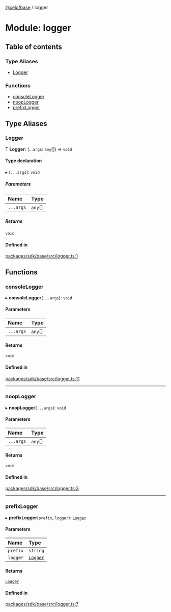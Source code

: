 [@celo/base](../README.md) / logger

# Module: logger

## Table of contents

### Type Aliases

- [Logger](logger.md#logger)

### Functions

- [consoleLogger](logger.md#consolelogger)
- [noopLogger](logger.md#nooplogger)
- [prefixLogger](logger.md#prefixlogger)

## Type Aliases

### Logger

Ƭ **Logger**: (...`args`: `any`[]) => `void`

#### Type declaration

▸ (`...args`): `void`

##### Parameters

| Name | Type |
| :------ | :------ |
| `...args` | `any`[] |

##### Returns

`void`

#### Defined in

[packages/sdk/base/src/logger.ts:1](https://github.com/celo-org/developer-tooling/blob/master/packages/sdk/base/src/logger.ts#L1)

## Functions

### consoleLogger

▸ **consoleLogger**(`...args`): `void`

#### Parameters

| Name | Type |
| :------ | :------ |
| `...args` | `any`[] |

#### Returns

`void`

#### Defined in

[packages/sdk/base/src/logger.ts:11](https://github.com/celo-org/developer-tooling/blob/master/packages/sdk/base/src/logger.ts#L11)

___

### noopLogger

▸ **noopLogger**(`...args`): `void`

#### Parameters

| Name | Type |
| :------ | :------ |
| `...args` | `any`[] |

#### Returns

`void`

#### Defined in

[packages/sdk/base/src/logger.ts:3](https://github.com/celo-org/developer-tooling/blob/master/packages/sdk/base/src/logger.ts#L3)

___

### prefixLogger

▸ **prefixLogger**(`prefix`, `logger`): [`Logger`](logger.md#logger)

#### Parameters

| Name | Type |
| :------ | :------ |
| `prefix` | `string` |
| `logger` | [`Logger`](logger.md#logger) |

#### Returns

[`Logger`](logger.md#logger)

#### Defined in

[packages/sdk/base/src/logger.ts:7](https://github.com/celo-org/developer-tooling/blob/master/packages/sdk/base/src/logger.ts#L7)
